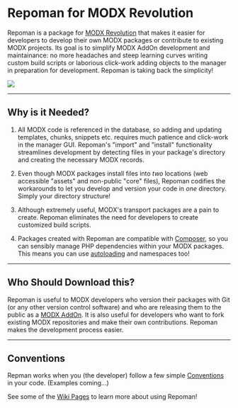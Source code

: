 # Repoman for MODX Revolution

Repoman is a package for [MODX Revolution](http://modx.com/) that makes it easier for developers to develop their own MODX packages or contribute to existing MODX projects.  Its goal is to simplify MODX AddOn development and maintainance: no more headaches and steep learning curves writing custom build scripts or laborious click-work adding objects to the manager in preparation for development. Repoman is taking back the simplicity!

![](https://raw2.github.com/craftsmancoding/repoman/master/screenshots/command-line-install.jpg)

-------------------------------

## Why is it Needed?

1. All MODX code is referenced in the database, so adding and updating templates, chunks, snippets etc. requires much patience and click-work in the manager GUI.  Repoman's "import" and "install" functionality streamlines development by detecting files in your package's directory and creating the necessary MODX records.

2. Even though MODX packages install files into _two_ locations (web accessible "assets" and non-public "core" files), Repoman codifies the workarounds to let you develop and version your code in _one_ directory.  Simply your directory structure!

3. Although extremely useful, MODX's transport packages are a pain to create.  Repoman eliminates the need for developers to create customized build scripts. 

4. Packages created with Repoman are compatible with [Composer](https://getcomposer.org/), so you can sensibly manage PHP dependencies within your MODX packages.  This means you can use [autoloading](https://github.com/craftsmancoding/repoman/wiki/Autoloading) and namespaces too!

--------------------------------

## Who Should Download this?

Repoman is useful to MODX developers who version their packages with Git (or any other version control software) and who are releasing them to the public as a [MODX AddOn](http://modx.com/extras/).  It is also useful for developers who want to fork existing MODX repositories and make their own contributions.  Repoman makes the development process easier.

---------------------------------
## Conventions

Repman works when you (the developer) follow a few simple [Conventions](https://github.com/craftsmancoding/repoman/wiki/Conventions) in your code. (Examples coming...)

See some of the [Wiki Pages](https://github.com/craftsmancoding/repoman/wiki/_pages) to learn more about using Repoman!
